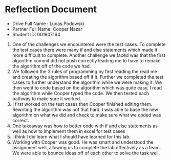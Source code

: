 # Reflection Document

* Drive Full Name  : Lucas Podowski
* Partner Full Name: Cooper Nazar
* Student ID:  001907164

1. One of the challenges we encountered were the test cases. To complete the test cases there were many 
if and else statements which made it more difficult to complete. Another challenge we faced was that the 
first algorithm commit did not push correctly leading me to have to remake the algorithm off of the code we had.
2. We followed the 3 rules of programming by first reading the read me and creating the algorithm based off 
if it. Further we completed the test cases to further understand the algorithm while we were making it. We
then went to code based on the algorithm which was quite easy, I read the algorithm while Cooper typed 
the code. We then tested each pathway to make sure it worked.
3. I first worked on the test cases then Cooper finished editing them. Rewriting the algorithm was not that 
hard, I was able to base the new algorithm on what we did and check to make sure what we coded was
correct.
4. One takeaway was how to better code with if and else statements as well as how to implement them in 
excel for test cases
5. I think I did learn what I should have learned for this lab.
6. Working with Cooper was good. He was smart and understood the assignment well, allowing us to 
complete the lab effectively as a team. We were able to bounce ideas off of each other to solve the task
well.